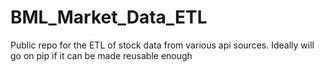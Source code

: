 # BML_Market_Data_ETL
Public repo for the ETL of stock data from various api sources. Ideally will go on pip if it can be made reusable enough
